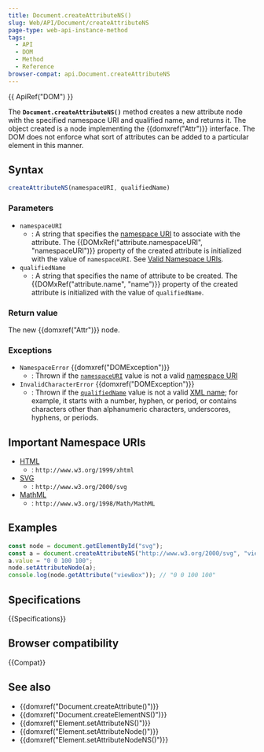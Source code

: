 ```yaml
---
title: Document.createAttributeNS()
slug: Web/API/Document/createAttributeNS
page-type: web-api-instance-method
tags:
  - API
  - DOM
  - Method
  - Reference
browser-compat: api.Document.createAttributeNS
---
```

{{ ApiRef("DOM") }}

The **`Document.createAttributeNS()`** method creates a new attribute node
with the specified namespace URI and qualified name, and returns it.
The object created is a node implementing the
{{domxref("Attr")}} interface. The DOM does not enforce what sort of attributes can be
added to a particular element in this manner.

## Syntax

```js
createAttributeNS(namespaceURI, qualifiedName)
```

### Parameters

- `namespaceURI`
  - : A string that specifies the [namespace URI](https://www.w3.org/TR/2004/REC-DOM-Level-3-Core-20040407/glossary.html#dt-namespaceURI) to associate with the attribute.
    The {{DOMxRef("attribute.namespaceURI", "namespaceURI")}} property of the created attribute is initialized with the value of `namespaceURI`.
    See [Valid Namespace URIs](#important_namespace_uris).
- `qualifiedName`
  - : A string that specifies the name of attribute to be created.
    The {{DOMxRef("attribute.name", "name")}} property of the created attribute is initialized with the value of `qualifiedName`.

### Return value

The new {{domxref("Attr")}} node.

### Exceptions

- `NamespaceError` {{domxref("DOMException")}}
  - : Thrown if the [`namespaceURI`](#namespaceuri) value is not a valid [namespace URI](https://www.w3.org/TR/2004/REC-DOM-Level-3-Core-20040407/glossary.html#dt-namespaceURI)
- `InvalidCharacterError` {{domxref("DOMException")}}
  - : Thrown if the [`qualifiedName`](#qualifiedname) value is not a valid [XML name](https://www.w3.org/TR/REC-xml/#dt-name); for example, it starts with a number, hyphen, or period, or contains characters other than alphanumeric characters, underscores, hyphens, or periods.

## Important Namespace URIs

- [HTML](/en-US/docs/Web/HTML)
  - : `http://www.w3.org/1999/xhtml`
- [SVG](/en-US/docs/Web/SVG)
  - : `http://www.w3.org/2000/svg`
- [MathML](/en-US/docs/Web/MathML)
  - : `http://www.w3.org/1998/Math/MathML`

## Examples

```js
const node = document.getElementById("svg");
const a = document.createAttributeNS("http://www.w3.org/2000/svg", "viewBox");
a.value = "0 0 100 100";
node.setAttributeNode(a);
console.log(node.getAttribute("viewBox")); // "0 0 100 100"
```

## Specifications

{{Specifications}}

## Browser compatibility

{{Compat}}

## See also

- {{domxref("Document.createAttribute()")}}
- {{domxref("Document.createElementNS()")}}
- {{domxref("Element.setAttributeNS()")}}
- {{domxref("Element.setAttributeNode()")}}
- {{domxref("Element.setAttributeNodeNS()")}}
